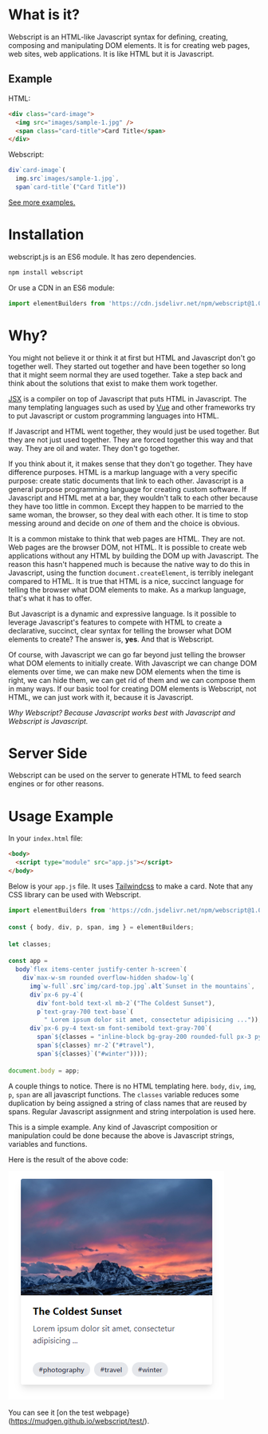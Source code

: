 # What is it?
Webscript is an HTML-like Javascript syntax for defining, creating, composing and manipulating DOM elements. It is for creating web pages, web sites, web applications. It is like HTML but it is Javascript.

## Example

HTML:
```html
<div class="card-image">
  <img src="images/sample-1.jpg" />
  <span class="card-title">Card Title</span>
</div>
```

Webscript:
```javascript
div`card-image`(
  img.src`images/sample-1.jpg`,
  span`card-title`("Card Title"))
```

[See more examples.](https://mudgen.github.io/webscript/html2webscript/#bulma-card)

# Installation
webscript.js is an ES6 module. It has zero dependencies.

```bash
npm install webscript
```

Or use a CDN in an ES6 module:

```javascript
import elementBuilders from 'https://cdn.jsdelivr.net/npm/webscript@1.0.0/webscript.min.js';
```
# Why?

You might not believe it or think it at first but HTML and Javascript don't go together well. They started out together and have been together so long that it might seem normal they are used together. Take a step back and think about the solutions that exist to make them work together.

[JSX](https://reactjs.org/docs/jsx-in-depth.html) is a compiler on top of Javascript that puts HTML in Javascript. The many templating languages such as used by [Vue](https://vuejs.org/v2/guide/syntax.html) and other frameworks try to put Javascript or custom programming languages into HTML.

If Javascript and HTML went together, they would just be used together. But they are not just used together. They are forced together this way and that way. They are oil and water. They don't go together.

If you think about it, it makes sense that they don't go together. They have difference purposes. HTML is a markup language with a very specific purpose: create static documents that link to each other. Javascript is a general purpose programming language for creating custom software. If Javascript and HTML met at a bar, they wouldn't talk to each other because they have too little in common. Except they happen to be married to the same woman, the browser, so they deal with each other. It is time to stop messing around and decide on *one* of them and the choice is obvious.

It is a common mistake to think that web pages are HTML. They are not. Web pages are the browser DOM, not HTML. It is possible to create web applications without any HTML by building the DOM up with Javascript. The reason this hasn't happened much is because the native way to do this in Javascript, using the function `document.createElement`, is terribly inelegant compared to HTML. It is true that HTML is a nice, succinct language for telling the browser what DOM elements to make. As a markup language, that's what it has to offer.

But Javascript is a dynamic and expressive language. Is it possible to leverage Javascript's features to compete with HTML to create a declarative, succinct, clear syntax for telling the browser what DOM elements to create? The answer is, **yes**. And that is Webscript. 

Of course, with Javascript we can go far beyond just telling the browser what DOM elements to initially create. With Javascript we can change DOM elements over time, we can make new DOM elements when the time is right, we can hide them, we can get rid of them and we can compose them in many ways. If our basic tool for creating DOM elements is Webscript, not HTML, we can just work with it, because it is Javascript.

*Why Webscript? Because Javascript works best with Javascript and Webscript is Javascript.*

# Server Side

Webscript can be used on the server to generate HTML to feed search engines or for other reasons.

# Usage Example

In your `index.html` file:
```html
<body>
  <script type="module" src="app.js"></script>
</body>
```

Below is your `app.js` file. It uses [Tailwindcss](https://tailwindcss.com/) to make a card. Note that any CSS library can be used with Webscript.

```javascript
import elementBuilders from 'https://cdn.jsdelivr.net/npm/webscript@1.0.0/webscript.min.js'

const { body, div, p, span, img } = elementBuilders;

let classes;

const app =
  body`flex items-center justify-center h-screen`(
    div`max-w-sm rounded overflow-hidden shadow-lg`(
      img`w-full`.src`img/card-top.jpg`.alt`Sunset in the mountains`,
      div`px-6 py-4`(
        div`font-bold text-xl mb-2`("The Coldest Sunset"),
        p`text-gray-700 text-base`(
          " Lorem ipsum dolor sit amet, consectetur adipisicing ...")),
      div`px-6 py-4 text-sm font-semibold text-gray-700`(
        span`${classes = "inline-block bg-gray-200 rounded-full px-3 py-1"} mr-2`("#photography"),
        span`${classes} mr-2`("#travel"),
        span`${classes}`("#winter"))));

document.body = app;
```

A couple things to notice. There is no HTML templating here. `body`, `div`, `img`, `p`, `span` are all javascript functions. The `classes` variable reduces some duplication by being assigned a string of class names that are reused by spans. Regular Javascript assignment and string interpolation is used here.

This is a simple example. Any kind of Javascript composition or manipulation could be done because the above is Javascript strings, variables and functions.

Here is the result of the above code:

![Example Webscript Result](./example.png)

You can see it [on the test webpage}(https://mudgen.github.io/webscript/test/).

